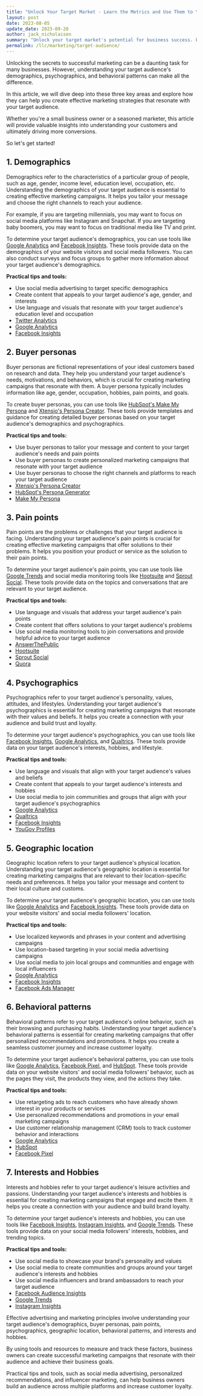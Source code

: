 ```yaml
---
title: "Unlock Your Target Market - Learn the Metrics and Use Them to Your Advantage"
layout: post
date: 2023-08-05
update_date: 2023-09-20
author: jack_nicholaisen
summary: "Unlock your target market's potential for business success. Learn key metrics to understand customer needs and tailor marketing efforts effectively."
permalink: /llc/marketing/target-audience/
---
```


Unlocking the secrets to successful marketing can be a daunting task for many businesses. However, understanding your target audience's demographics, psychographics, and behavioral patterns can make all the difference. 

In this article, we will dive deep into these three key areas and explore how they can help you create effective marketing strategies that resonate with your target audience.

Whether you're a small business owner or a seasoned marketer, this article will provide valuable insights into understanding your customers and ultimately driving more conversions.

So let's get started!

## 1. Demographics

Demographics refer to the characteristics of a particular group of people, such as age, gender, income level, education level, occupation, etc. Understanding the demographics of your target audience is essential to creating effective marketing campaigns. It helps you tailor your message and choose the right channels to reach your audience.

For example, if you are targeting millennials, you may want to focus on social media platforms like Instagram and Snapchat. If you are targeting baby boomers, you may want to focus on traditional media like TV and print.

To determine your target audience's demographics, you can use tools like [Google Analytics](https://analytics.google.com/analytics/web/) and [Facebook Insights](https://www.facebook.com/business/insights/tools/audience-insights). These tools provide data on the demographics of your website visitors and social media followers. You can also conduct surveys and focus groups to gather more information about your target audience's demographics.

**Practical tips and tools:**

-   Use social media advertising to target specific demographics
-   Create content that appeals to your target audience's age, gender, and interests
-   Use language and visuals that resonate with your target audience's education level and occupation
-   [Twitter Analytics](https://analytics.twitter.com/)
-   [Google Analytics](https://analytics.google.com/analytics/web/)
-   [Facebook Insights](https://www.facebook.com/business/insights/tools/audience-insights)

## 2. Buyer personas

Buyer personas are fictional representations of your ideal customers based on research and data. They help you understand your target audience's needs, motivations, and behaviors, which is crucial for creating marketing campaigns that resonate with them. A buyer persona typically includes information like age, gender, occupation, hobbies, pain points, and goals.

To create buyer personas, you can use tools like [HubSpot's Make My Persona](https://www.hubspot.com/make-my-persona) and [Xtensio's Persona Creator](https://xtensio.com/user-persona-template/). These tools provide templates and guidance for creating detailed buyer personas based on your target audience's demographics and psychographics.

**Practical tips and tools:**

-   Use buyer personas to tailor your message and content to your target audience's needs and pain points
-   Use buyer personas to create personalized marketing campaigns that resonate with your target audience
-   Use buyer personas to choose the right channels and platforms to reach your target audience
-   [Xtensio's Persona Creator](https://xtensio.com/user-persona-template/)
-   [HubSpot's Persona Generator](https://www.hubspot.com/make-my-persona)
-   [Make My Persona](https://www.hubspot.com/make-my-persona)

## 3. Pain points

Pain points are the problems or challenges that your target audience is facing. Understanding your target audience's pain points is crucial for creating effective marketing campaigns that offer solutions to their problems. It helps you position your product or service as the solution to their pain points.

To determine your target audience's pain points, you can use tools like [Google Trends](https://trends.google.com/trends/) and social media monitoring tools like [Hootsuite](https://www.hootsuite.com/) and [Sprout Social](https://sproutsocial.com/). These tools provide data on the topics and conversations that are relevant to your target audience.

**Practical tips and tools:**

-   Use language and visuals that address your target audience's pain points
-   Create content that offers solutions to your target audience's problems
-   Use social media monitoring tools to join conversations and provide helpful advice to your target audience
-   [AnswerThePublic](https://answerthepublic.com/)
-   [Hootsuite](https://www.hootsuite.com/)
-   [Sprout Social](https://sproutsocial.com/)
-   [Quora](https://www.quora.com/)

## 4. Psychographics

Psychographics refer to your target audience's personality, values, attitudes, and lifestyles. Understanding your target audience's psychographics is essential for creating marketing campaigns that resonate with their values and beliefs. It helps you create a connection with your audience and build trust and loyalty.

To determine your target audience's psychographics, you can use tools like [Facebook Insights](https://www.facebook.com/business/insights/tools/audience-insights), [Google Analytics](https://analytics.google.com/analytics/web/), and [Qualtrics](https://www.qualtrics.com/uk/?rid=ip\&prevsite=en\&newsite=uk\&geo=IL\&geomatch=uk). These tools provide data on your target audience's interests, hobbies, and lifestyle.

**Practical tips and tools:**

-   Use language and visuals that align with your target audience's values and beliefs
-   Create content that appeals to your target audience's interests and hobbies
-   Use social media to join communities and groups that align with your target audience's psychographics
-   [Google Analytics](https://analytics.google.com/analytics/web/)
-   [Qualtrics](https://www.qualtrics.com/uk/?rid=ip\&prevsite=en\&newsite=uk\&geo=IL\&geomatch=uk)
-   [Facebook Insights](https://www.facebook.com/business/insights/tools/audience-insights)
-   [YouGov Profiles](https://yougov.co.uk/find-solutions/profiles/)

## 5. Geographic location

Geographic location refers to your target audience's physical location. Understanding your target audience's geographic location is essential for creating marketing campaigns that are relevant to their location-specific needs and preferences. It helps you tailor your message and content to their local culture and customs.

To determine your target audience's geographic location, you can use tools like [Google Analytics](https://analytics.google.com/analytics/web/) and [Facebook Insights](https://www.facebook.com/business/insights/tools/audience-insights). These tools provide data on your website visitors' and social media followers' location.

**Practical tips and tools:**

-   Use localized keywords and phrases in your content and advertising campaigns
-   Use location-based targeting in your social media advertising campaigns
-   Use social media to join local groups and communities and engage with local influencers
-   [Google Analytics](https://analytics.google.com/analytics/web/)
-   [Facebook Insights](https://www.facebook.com/business/insights/tools/audience-insights)
-   [Facebook Ads Manager](https://www.facebook.com/business/tools/ads-manager/)

## 6. Behavioral patterns

Behavioral patterns refer to your target audience's online behavior, such as their browsing and purchasing habits. Understanding your target audience's behavioral patterns is essential for creating marketing campaigns that offer personalized recommendations and promotions. It helps you create a seamless customer journey and increase customer loyalty.

To determine your target audience's behavioral patterns, you can use tools like [Google Analytics](https://analytics.google.com/analytics/web/), [Facebook Pixel](https://www.facebook.com/business/tools/meta-pixel/), and [HubSpot](https://www.hubspot.com/make-my-persona). These tools provide data on your website visitors' and social media followers' behavior, such as the pages they visit, the products they view, and the actions they take.

**Practical tips and tools:**

-   Use retargeting ads to reach customers who have already shown interest in your products or services
-   Use personalized recommendations and promotions in your email marketing campaigns
-   Use customer relationship management (CRM) tools to track customer behavior and interactions
-   [Google Analytics](https://analytics.google.com/analytics/web/)
-   [HubSpot](https://www.hubspot.com/make-my-persona)
-   [Facebook Pixel](https://www.facebook.com/business/tools/meta-pixel/)

## 7. Interests and Hobbies

Interests and hobbies refer to your target audience's leisure activities and passions. Understanding your target audience's interests and hobbies is essential for creating marketing campaigns that engage and excite them. It helps you create a connection with your audience and build brand loyalty.

To determine your target audience's interests and hobbies, you can use tools like [Facebook Insights](https://www.facebook.com/business/insights/tools/audience-insights), [Instagram Insights](https://creators.instagram.com/grow/insights), and [Google Trends](https://trends.google.com/trends/). These tools provide data on your social media followers' interests, hobbies, and trending topics.

**Practical tips and tools:**

-   Use social media to showcase your brand's personality and values
-   Use social media to create communities and groups around your target audience's interests and hobbies
-   Use social media influencers and brand ambassadors to reach your target audience
-   [Facebook Audience Insights](https://www.facebook.com/business/insights/tools/audience-insights)
-   [Google Trends](https://trends.google.com/trends/)
-   [Instagram Insights](https://creators.instagram.com/grow/insights)


Effective advertising and marketing principles involve understanding your target audience's demographics, buyer personas, pain points, psychographics, geographic location, behavioral patterns, and interests and hobbies.

By using tools and resources to measure and track these factors, business owners can create successful marketing campaigns that resonate with their audience and achieve their business goals.

Practical tips and tools, such as social media advertising, personalized recommendations, and influencer marketing, can help business owners build an audience across multiple platforms and increase customer loyalty.

<script async data-uid="0625212ce2" src="https://adept-hustler-4565.ck.page/0625212ce2/index.js"></script>

